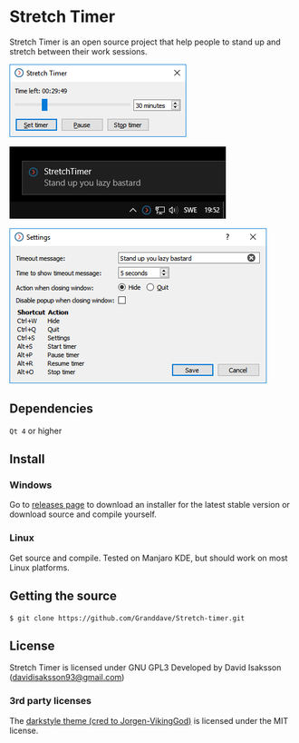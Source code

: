 # Stretch Timer

Stretch Timer is an open source project that help people to stand up and stretch between their work sessions.

![Main window](https://github.com/Granddave/Stretch-timer/blob/master/preview-images/main-window.png)

![Popup message](https://github.com/Granddave/Stretch-timer/blob/master/preview-images/popup.png)

![Settings](https://github.com/Granddave/Stretch-timer/blob/master/preview-images/settings.png)


## Dependencies

`Qt 4` or higher

## Install

### Windows
Go to [releases page](https://github.com/Granddave/Stretch-timer/releases) to download an installer for the latest stable version or download source and compile yourself.

### Linux

Get source and compile. Tested on Manjaro KDE, but should work on most Linux platforms.

## Getting the source

```
$ git clone https://github.com/Granddave/Stretch-timer.git
```

## License

Stretch Timer is licensed under GNU GPL3
Developed by David Isaksson ([davidisaksson93@gmail.com](mailto:davidisaksson93@gmail.com))

### 3rd party licenses

The [darkstyle theme (cred to Jorgen-VikingGod)](https://github.com/Jorgen-VikingGod/Qt-Frameless-Window-DarkStyle) is licensed under the MIT license.
